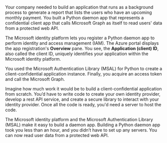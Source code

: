Your company needed to build an application that runs as a background process to generate a report that lists the users who have an upcoming monthly payment. You built a Python daemon app that represents a confidential client app that calls Microsoft Graph as itself to read users' data from a protected web API.

The Microsoft identity platform lets you register a Python daemon app to perform identity and access management (IAM). The Azure portal displays the app registration's **Overview** pane. You see, the **Application (client) ID**, also called the client ID, uniquely identifies your application within the Microsoft identity platform.

You used the Microsoft Authentication Library (MSAL) for Python to create a client-confidential application instance. Finally, you acquire an access token and call the Microsoft Graph.

Imagine how much work it would be to build a client-confidential application from scratch. You’d have to write code to create your own identity provider, develop a rest API service, and create a secure library to interact with your identity provider. Once all the code is ready, you'd need a server to host the code.

The Microsoft identity platform and the Microsoft Authentication Library (MSAL) make it easy to build a daemon app. Building a Python daemon app took you less than an hour, and you didn’t have to set up any servers. You can now read user data from a protected web API.
